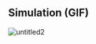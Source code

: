 ## Simulation (GIF)
![untitled2](https://github.com/IamAbdelrahman/Embedded-Systems-Diploma/assets/108472811/76e1beae-a790-46d7-865c-21d204466e44)
